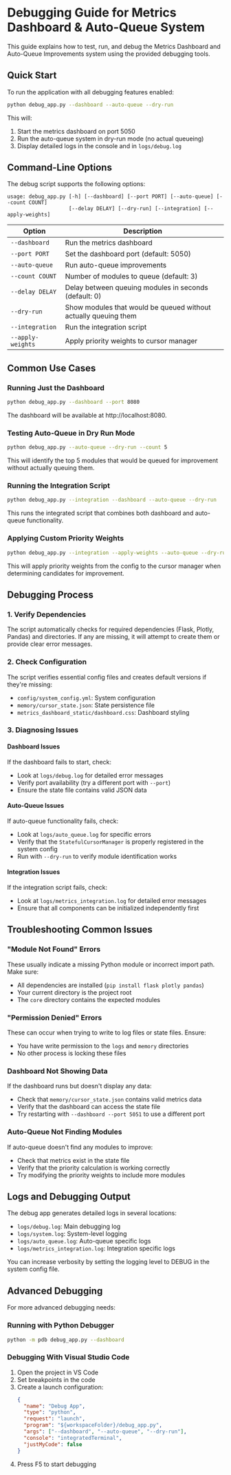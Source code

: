 # Debugging Guide for Metrics Dashboard & Auto-Queue System

This guide explains how to test, run, and debug the Metrics Dashboard and Auto-Queue Improvements system using the provided debugging tools.

## Quick Start

To run the application with all debugging features enabled:

```bash
python debug_app.py --dashboard --auto-queue --dry-run
```

This will:
1. Start the metrics dashboard on port 5050
2. Run the auto-queue system in dry-run mode (no actual queueing)
3. Display detailed logs in the console and in `logs/debug.log`

## Command-Line Options

The debug script supports the following options:

```
usage: debug_app.py [-h] [--dashboard] [--port PORT] [--auto-queue] [--count COUNT] 
                    [--delay DELAY] [--dry-run] [--integration] [--apply-weights]
```

| Option | Description |
|--------|-------------|
| `--dashboard` | Run the metrics dashboard |
| `--port PORT` | Set the dashboard port (default: 5050) |
| `--auto-queue` | Run auto-queue improvements |
| `--count COUNT` | Number of modules to queue (default: 3) |
| `--delay DELAY` | Delay between queuing modules in seconds (default: 0) |
| `--dry-run` | Show modules that would be queued without actually queuing them |
| `--integration` | Run the integration script |
| `--apply-weights` | Apply priority weights to cursor manager |

## Common Use Cases

### Running Just the Dashboard

```bash
python debug_app.py --dashboard --port 8080
```

The dashboard will be available at http://localhost:8080.

### Testing Auto-Queue in Dry Run Mode

```bash
python debug_app.py --auto-queue --dry-run --count 5
```

This will identify the top 5 modules that would be queued for improvement without actually queuing them.

### Running the Integration Script

```bash
python debug_app.py --integration --dashboard --auto-queue --dry-run
```

This runs the integrated script that combines both dashboard and auto-queue functionality.

### Applying Custom Priority Weights

```bash
python debug_app.py --integration --apply-weights --auto-queue --dry-run
```

This will apply priority weights from the config to the cursor manager when determining candidates for improvement.

## Debugging Process

### 1. Verify Dependencies

The script automatically checks for required dependencies (Flask, Plotly, Pandas) and directories. If any are missing, it will attempt to create them or provide clear error messages.

### 2. Check Configuration

The script verifies essential config files and creates default versions if they're missing:
- `config/system_config.yml`: System configuration
- `memory/cursor_state.json`: State persistence file
- `metrics_dashboard_static/dashboard.css`: Dashboard styling

### 3. Diagnosing Issues

#### Dashboard Issues

If the dashboard fails to start, check:
- Look at `logs/debug.log` for detailed error messages
- Verify port availability (try a different port with `--port`)
- Ensure the state file contains valid JSON data

#### Auto-Queue Issues

If auto-queue functionality fails, check:
- Look at `logs/auto_queue.log` for specific errors
- Verify that the `StatefulCursorManager` is properly registered in the system config
- Run with `--dry-run` to verify module identification works

#### Integration Issues

If the integration script fails, check:
- Look at `logs/metrics_integration.log` for detailed error messages
- Ensure that all components can be initialized independently first

## Troubleshooting Common Issues

### "Module Not Found" Errors

These usually indicate a missing Python module or incorrect import path. Make sure:
- All dependencies are installed (`pip install flask plotly pandas`)
- Your current directory is the project root
- The `core` directory contains the expected modules

### "Permission Denied" Errors

These can occur when trying to write to log files or state files. Ensure:
- You have write permission to the `logs` and `memory` directories
- No other process is locking these files

### Dashboard Not Showing Data

If the dashboard runs but doesn't display any data:
- Check that `memory/cursor_state.json` contains valid metrics data
- Verify that the dashboard can access the state file
- Try restarting with `--dashboard --port 5051` to use a different port

### Auto-Queue Not Finding Modules

If auto-queue doesn't find any modules to improve:
- Check that metrics exist in the state file
- Verify that the priority calculation is working correctly
- Try modifying the priority weights to include more modules

## Logs and Debugging Output

The debug app generates detailed logs in several locations:
- `logs/debug.log`: Main debugging log
- `logs/system.log`: System-level logging
- `logs/auto_queue.log`: Auto-queue specific logs
- `logs/metrics_integration.log`: Integration specific logs

You can increase verbosity by setting the logging level to DEBUG in the system config file.

## Advanced Debugging

For more advanced debugging needs:

### Running with Python Debugger

```bash
python -m pdb debug_app.py --dashboard
```

### Debugging With Visual Studio Code

1. Open the project in VS Code
2. Set breakpoints in the code
3. Create a launch configuration:
   ```json
   {
     "name": "Debug App",
     "type": "python",
     "request": "launch",
     "program": "${workspaceFolder}/debug_app.py",
     "args": ["--dashboard", "--auto-queue", "--dry-run"],
     "console": "integratedTerminal",
     "justMyCode": false
   }
   ```
4. Press F5 to start debugging 